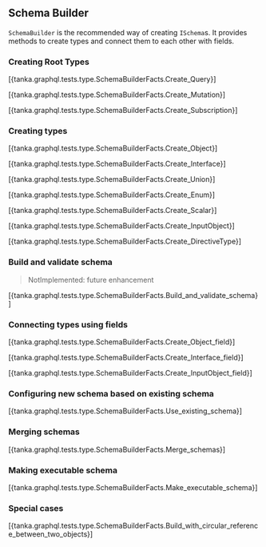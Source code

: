 ## Schema Builder

`SchemaBuilder` is the recommended way of creating `ISchema`s. It provides methods to create types and connect them to each other with fields.


### Creating Root Types

[{tanka.graphql.tests.type.SchemaBuilderFacts.Create_Query}]

[{tanka.graphql.tests.type.SchemaBuilderFacts.Create_Mutation}]

[{tanka.graphql.tests.type.SchemaBuilderFacts.Create_Subscription}]


### Creating types

[{tanka.graphql.tests.type.SchemaBuilderFacts.Create_Object}]

[{tanka.graphql.tests.type.SchemaBuilderFacts.Create_Interface}]

[{tanka.graphql.tests.type.SchemaBuilderFacts.Create_Union}]

[{tanka.graphql.tests.type.SchemaBuilderFacts.Create_Enum}]

[{tanka.graphql.tests.type.SchemaBuilderFacts.Create_Scalar}]

[{tanka.graphql.tests.type.SchemaBuilderFacts.Create_InputObject}]

[{tanka.graphql.tests.type.SchemaBuilderFacts.Create_DirectiveType}]


### Build and validate schema

> NotImplemented: future enhancement

[{tanka.graphql.tests.type.SchemaBuilderFacts.Build_and_validate_schema}]


### Connecting types using fields

[{tanka.graphql.tests.type.SchemaBuilderFacts.Create_Object_field}]

[{tanka.graphql.tests.type.SchemaBuilderFacts.Create_Interface_field}]

[{tanka.graphql.tests.type.SchemaBuilderFacts.Create_InputObject_field}]


### Configuring new schema based on existing schema

[{tanka.graphql.tests.type.SchemaBuilderFacts.Use_existing_schema}]


### Merging schemas

[{tanka.graphql.tests.type.SchemaBuilderFacts.Merge_schemas}]


### Making executable schema

[{tanka.graphql.tests.type.SchemaBuilderFacts.Make_executable_schema}]


### Special cases

[{tanka.graphql.tests.type.SchemaBuilderFacts.Build_with_circular_reference_between_two_objects}]
